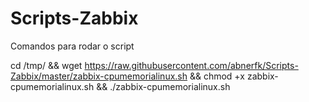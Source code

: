 # Scripts-Zabbix

Comandos para rodar o script

cd /tmp/ && wget https://raw.githubusercontent.com/abnerfk/Scripts-Zabbix/master/zabbix-cpumemorialinux.sh && chmod +x zabbix-cpumemorialinux.sh && ./zabbix-cpumemorialinux.sh